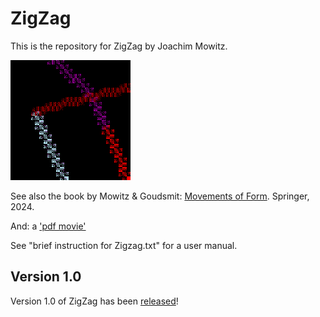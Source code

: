 # ZigZag

This is the repository for ZigZag by Joachim Mowitz.

![ZigZag image](https://raw.githubusercontent.com/jhmowitz/zigzag/main/ZigZag/ZigZag.png)

See also the book by Mowitz & Goudsmit: [Movements of Form](https://link.springer.com/book/9783031448201). Springer, 2024.

<!--
_Offers a thought-provoking exploration of dynamic geometry and its connections to self-reference and theoretical biology_

_Focuses on triangles and circles_

_Provides new insights into the processes that underlie the origination of complexity_
-->
And: a ['pdf movie'](https://www.edtmaastricht.nl/overig/zigzag_simulaties/20230318___73filmpje.pdf)

See "brief instruction for Zigzag.txt" for a user manual.

## Version 1.0

Version 1.0 of ZigZag has been [released](https://github.com/jhmowitz/zigzag/releases)!


